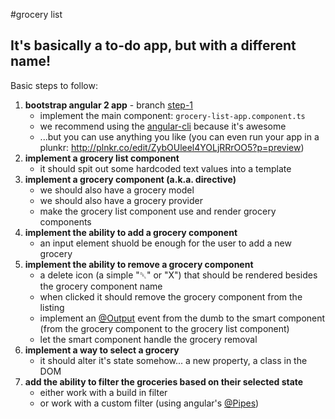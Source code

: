 #grocery list

It's basically a to-do app, but with a different name!
------------------------------------------------------  

Basic steps to follow:  

1. **bootstrap angular 2 app**  - branch [step-1](https://github.com/tsNerds/grocery-list/tree/step-1)
    - implement the main component: `grocery-list-app.component.ts`
    - we recommend using the [angular-cli](https://cli.angular.io/) because it's awesome  
    - ...but you can use anything you like (you can even run your app in a plunkr: http://plnkr.co/edit/ZybOUleel4YOLjRRrOO5?p=preview)  
2. **implement a grocery list component**  
    - it should spit out some hardcoded text values into a template  
3. **implement a grocery component (a.k.a. directive)**  
    - we should also have a grocery model  
    - we should also have a grocery provider  
    - make the grocery list component use and render grocery components  
4. **implement the ability to add a grocery component**  
    - an input element shuold be enough for the user to add a new grocery  
5. **implement the ability to remove a grocery component**  
    - a delete icon (a simple "␡" or "X") that should be rendered besides the grocery component name  
    - when clicked it should remove the grocery component from the listing  
    - implement an [@Output](https://angular.io/docs/ts/latest/api/core/index/Output-var.html) event from the dumb to the smart component (from the grocery component to the grocery list component)  
    - let the smart component handle the grocery removal  
6. **implement a way to select a grocery**  
    - it should alter it's state somehow... a new property, a class in the DOM  
7. **add the ability to filter the groceries based on their selected state**  
    - either work with a build in filter  
    - or work with a custom filter (using angular's [@Pipes](https://angular.io/docs/ts/latest/guide/pipes.html))  